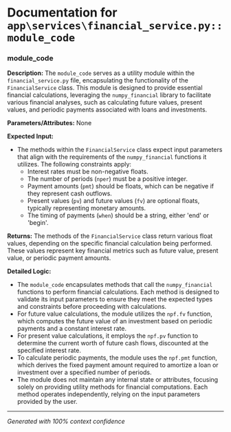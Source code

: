 # Documentation for `app\services\financial_service.py::module_code`

### module_code

**Description:**
The `module_code` serves as a utility module within the `financial_service.py` file, encapsulating the functionality of the `FinancialService` class. This module is designed to provide essential financial calculations, leveraging the `numpy_financial` library to facilitate various financial analyses, such as calculating future values, present values, and periodic payments associated with loans and investments.

**Parameters/Attributes:**
None

**Expected Input:**
- The methods within the `FinancialService` class expect input parameters that align with the requirements of the `numpy_financial` functions it utilizes. The following constraints apply:
  - Interest rates must be non-negative floats.
  - The number of periods (`nper`) must be a positive integer.
  - Payment amounts (`pmt`) should be floats, which can be negative if they represent cash outflows.
  - Present values (`pv`) and future values (`fv`) are optional floats, typically representing monetary amounts.
  - The timing of payments (`when`) should be a string, either 'end' or 'begin'.

**Returns:**
The methods of the `FinancialService` class return various float values, depending on the specific financial calculation being performed. These values represent key financial metrics such as future value, present value, or periodic payment amounts.

**Detailed Logic:**
- The `module_code` encapsulates methods that call the `numpy_financial` functions to perform financial calculations. Each method is designed to validate its input parameters to ensure they meet the expected types and constraints before proceeding with calculations.
- For future value calculations, the module utilizes the `npf.fv` function, which computes the future value of an investment based on periodic payments and a constant interest rate.
- For present value calculations, it employs the `npf.pv` function to determine the current worth of future cash flows, discounted at the specified interest rate.
- To calculate periodic payments, the module uses the `npf.pmt` function, which derives the fixed payment amount required to amortize a loan or investment over a specified number of periods.
- The module does not maintain any internal state or attributes, focusing solely on providing utility methods for financial computations. Each method operates independently, relying on the input parameters provided by the user.

---
*Generated with 100% context confidence*
